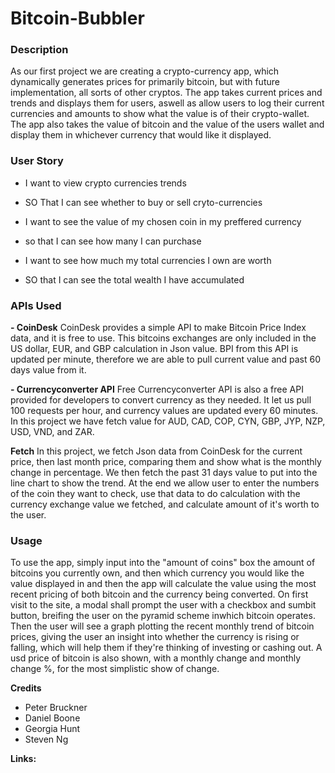 <h1> Bitcoin-Bubbler </h1>

<h3>Description</h3>
As our first project we are creating a crypto-currency app, which dynamically generates prices for primarily bitcoin, but with future implementation, all sorts of other cryptos. The app takes current prices and trends and displays them for users, aswell as allow users to log their current currencies and amounts to show what the value is of their crypto-wallet. The app also takes the value of bitcoin and the value of the users wallet and display them in whichever currency that would like it displayed.

<h3> User Story</h3>

- I want to view crypto currencies trends 
- SO That I can see whether to buy or sell cryto-currencies

- I want to see the value of my chosen coin in my preffered currency
- so that I can see how many I can purchase

- I want to see how much my total currencies I own are worth
- SO that I can see the total wealth I have accumulated 

<h3>APIs Used</h3>
 <b>- CoinDesk</b>
 CoinDesk provides a simple API to make Bitcoin Price Index data, and it is free to use. This bitcoins exchanges are only included in the US dollar, EUR, and GBP calculation in Json value. BPI from this API is updated per minute, therefore we are able to pull current value and past 60 days value from it.
 
 <b>- Currencyconverter API</b>
 Free Currencyconverter API is also a free API provided for developers to convert currency as they needed. It let us pull 100 requests per hour, and currency values are updated every 60 minutes. In this project we have fetch value for AUD, CAD, COP, CYN, GBP, JYP, NZP, USD, VND, and ZAR.


<b>Fetch</b>
In this project, we fetch Json data from CoinDesk for the current price, then last month price, comparing them and show what is the monthly change in percentage. We then fetch the past 31 days value to put into the line chart to show the trend. At the end we allow user to enter the numbers of the coin they want to check, use that data to do calculation with the currency exchange value we fetched, and calculate amount of it's worth to the user.


<h3>Usage</h3>

To use the app, simply input into the "amount of coins" box the amount of bitcoins you currently own, and then which currency you would like the value displayed in and then the app will calculate the value using the most recent pricing of both bitcoin and the currency being converted. On first visit to the site, a modal shall prompt the user with a checkbox and sumbit button, breifing the user on the pyramid scheme inwhich bitcoin operates. Then the user will see a graph plotting the recent monthly trend of bitcoin prices, giving the user an insight into whether the currency is rising or falling, which will help them if they're thinking of investing or cashing out. A usd price of bitcoin is also shown, with a monthly change and monthly change %, for the most simplistic show of change.



<b>Credits</b>
- Peter Bruckner
- Daniel Boone 
- Georgia Hunt
- Steven Ng

<b>Links:</b>

